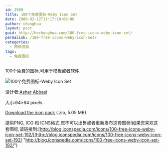 ```yaml
---
id: 2909
title: 100个免费图标-Weby Icon Set
date: 2009-02-12T11:17:10+08:00
author: chonghua
layout: post
guid: http://hechonghua.com/100-free-icons-weby-icon-set/
permalink: /100-free-icons-weby-icon-set/
categories:
  - 网络资源
tags:
  - 免费图标
---
```

100个免费的图标,可用于模板或者软件.

<!--more--><img src="http://blog.iconspedia.com/wp-content/uploads/2009/01/weby-icons-preview-big.jpg" / alt="100个免费图标-Weby Icon Set" > 

设计者:<a href="http://kyo-tux.deviantart.com/" target="_blank">Asher Abbasi</a>

大小:64×64 pixels

<a href="http://blog.iconspedia.com/wp-content/uploads/2009/01/Weby-Icon-Set.zip" target="_blank">Download the icon pack</a> (.zip, 5.05 MB)

提供PNG, ICO 和 ICNS格式,您不可以出售或者重新发布这套图标!如果您喜欢这套图标,请链接到:[http://blog.iconspedia.com/icons/100-free-icons-weby-icon-set-192/](http://blog.iconspedia.com/icons/100-free-icons-weby-icon-set-192/ "http://blog.iconspedia.com/icons/100-free-icons-weby-icon-set-192/")